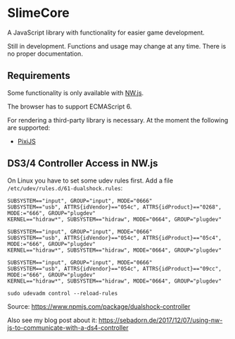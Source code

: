 # SlimeCore

A JavaScript library with functionality for easier game development.

Still in development. Functions and usage may change at any time. There is no proper documentation.


## Requirements

Some functionality is only available with [NW.js](https://nwjs.io/).

The browser has to support ECMAScript 6.

For rendering a third-party library is necessary. At the moment the following are supported:
* [PixiJS](http://www.pixijs.com/)


## DS3/4 Controller Access in NW.js

On Linux you have to set some udev rules first. Add a file `/etc/udev/rules.d/61-dualshock.rules`:

    SUBSYSTEM=="input", GROUP="input", MODE="0666"
    SUBSYSTEM=="usb", ATTRS{idVendor}=="054c", ATTRS{idProduct}=="0268", MODE:="666", GROUP="plugdev"
    KERNEL=="hidraw*", SUBSYSTEM=="hidraw", MODE="0664", GROUP="plugdev"
    
    SUBSYSTEM=="input", GROUP="input", MODE="0666"
    SUBSYSTEM=="usb", ATTRS{idVendor}=="054c", ATTRS{idProduct}=="05c4", MODE:="666", GROUP="plugdev"
    KERNEL=="hidraw*", SUBSYSTEM=="hidraw", MODE="0664", GROUP="plugdev"
    
    SUBSYSTEM=="input", GROUP="input", MODE="0666"
    SUBSYSTEM=="usb", ATTRS{idVendor}=="054c", ATTRS{idProduct}=="09cc", MODE:="666", GROUP="plugdev"
    KERNEL=="hidraw*", SUBSYSTEM=="hidraw", MODE="0664", GROUP="plugdev"

    sudo udevadm control --reload-rules

Source: https://www.npmjs.com/package/dualshock-controller

Also see my blog post about it: https://sebadorn.de/2017/12/07/using-nw-js-to-communicate-with-a-ds4-controller
